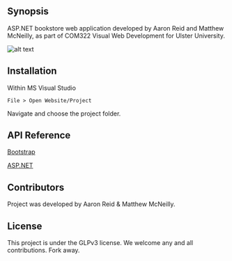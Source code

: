 ## Synopsis

ASP.NET bookstore web application developed by Aaron Reid and Matthew McNeilly, as part of COM322 Visual Web Development for Ulster University. 

![alt text](https://s9.postimg.org/srurxb2lb/image.png "Homepage view")


## Installation

Within MS Visual Studio 

`File > Open Website/Project`

Navigate and choose the project folder. 

## API Reference

[Bootstrap](http://getbootstrap.com)

[ASP.NET](https://www.asp.net)

## Contributors

Project was developed by Aaron Reid & Matthew McNeilly. 

## License

This project is under the GLPv3 license. We welcome any and all contributions. Fork away.



